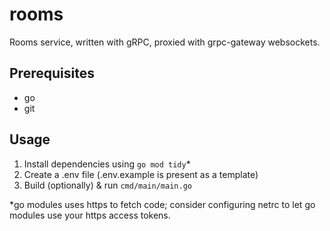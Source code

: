 # rooms

Rooms service, written with gRPC, proxied with grpc-gateway websockets.

## Prerequisites
* go
* git

## Usage
1. Install dependencies using `go mod tidy`*
2. Create a .env file (.env.example is present as a template)
3. Build (optionally) & run `cmd/main/main.go`

*go modules uses https to fetch code; consider configuring netrc to let go modules use your https access tokens.
